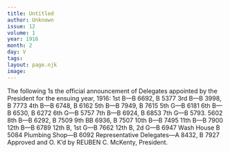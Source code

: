 ```yaml
---
title: Untitled
author: Unknown
issue: 12
volume: 1
year: 1916
month: 2
day: V
tags:
layout: page.njk
image:
---
```

The following 1s the official announcement of Delegates appointed by the President for the ensuing year, 1916:    1st B—B 6692, B 5377    3rd B—B 3998, B 7773    4th B—B 6748, B 6162    5th B—B 7949, B 7615    5th G—B 6181    6th B—B 6530, B 6272    6th G—B 5757    7th B—B 6924, B 6853    7th G—B 5793. 5602    8th B—B 6292, B 7509    9th BB 6936, B 7507    10th B—B 7495    11th B—B 7900    12th B—B 6789    12th B, 1st G—B 7662    12th B, 2d G—B 6947    Wash House B 5084    Plumbing Shop—B 6092    Representative Delegates—A 8432, B 7927    Approved and O. K’d by REUBEN C. McKenty, President.


